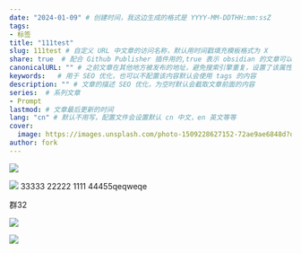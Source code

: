 ```yaml
---
date: "2024-01-09" # 创建时间，我这边生成的格式是 YYYY-MM-DDTHH:mm:ssZ  
tags:   
- 标签
title: "111test"  
slug: 111test # 自定义 URL 中文章的访问名称，默认用时间戳填充模板格式为 X  
share: true  # 配合 Github Publisher 插件用的,true 表示 obsidian 的文章可以发布  
canonicalURL: "" # 之前文章在其他地方被发布的地址，避免搜索引擎重复，设置了该属性会优先展示 canonicalURL 执行的文章  
keywords:   # 用于 SEO 优化，也可以不配置该内容默认会使用 tags 的内容  
description: "" # 文章的描述 SEO 优化，为空时默认会截取文章前面的内容  
series:  # 系列文章  
- Prompt
lastmod: # 文章最后更新的时间  
lang: "cn" # 默认不用写，配置文件会设置默认 cn 中文，en 英文等等  
cover:  
  image: https://images.unsplash.com/photo-1509228627152-72ae9ae6848d?q=80&w=1000&auto=format&fit=crop&ixlib=rb-4.0.3&ixid=M3wxMjA3fDB8MHxwaG90by1wYWdlfHx8fGVufDB8fHx8fA%3D%3D  # 文章封面图片地址 
author: fork
---  
```

![](测试AI-20240110142830164.webp)


![](测试AI-20240110095041262.webp)
 33333
 22222
 1111
44455qeqweqe


群32 

![](测试AI-20240110151536606.webp)

![](测试AI-20240110180800972.webp)